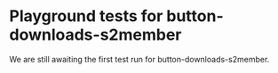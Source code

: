 # Playground tests for button-downloads-s2member
We are still awaiting the first test run for button-downloads-s2member.

